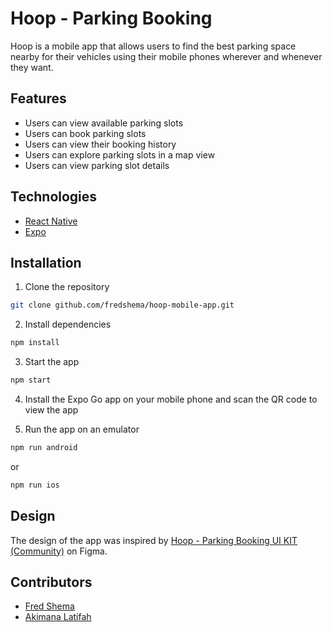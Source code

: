 # Hoop - Parking Booking

Hoop is a mobile app that allows users to find the best parking space nearby for their vehicles using their mobile phones wherever and whenever they want.

## Features

- Users can view available parking slots
- Users can book parking slots
- Users can view their booking history
- Users can explore parking slots in a map view
- Users can view parking slot details

## Technologies

- [React Native](https://reactnative.dev/)
- [Expo](https://expo.dev/)

## Installation

1. Clone the repository

```bash
git clone github.com/fredshema/hoop-mobile-app.git
```

2. Install dependencies

```bash
npm install
```

3. Start the app

```bash
npm start
```

4. Install the Expo Go app on your mobile phone and scan the QR code to view the app

5. Run the app on an emulator

```bash
npm run android
```
or
```bash
npm run ios
```

## Design

The design of the app was inspired by [Hoop - Parking Booking UI KIT (Community)](https://www.figma.com/file/0mVgjoFZzMvSgu6y1mkREg/Hoop---Parking-Booking-UI-KIT-(Community)-(Copy)?type=design&node-id=3-3084&mode=design&t=yfvLsTc5z9i2p7XJ-0) on Figma.

## Contributors

- [Fred Shema](https://github.com/fredshema)
- [Akimana Latifah](https://github.com/Latiah)